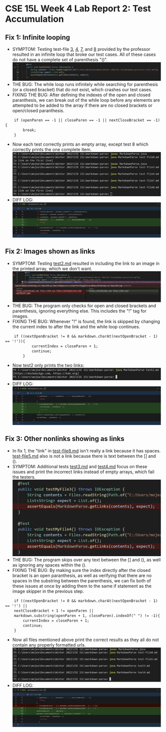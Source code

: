 # CSE 15L Week 4 Lab Report 2: Test Accumulation
## Fix 1: Infinite looping
* SYMPTOM: Testing test-file [3](https://github.com/mojeanmac/markdown-parse/blob/main/test-file3.md), [4](https://github.com/mojeanmac/markdown-parse/blob/main/test-file4.md), [7](https://github.com/mojeanmac/markdown-parse/blob/main/test-file7.md), and [8](https://github.com/mojeanmac/markdown-parse/blob/main/test-file8.md) provided by the professor resulted in an infinite loop that broke our test cases. All of these cases do not have a complete set of parenthesis "()".
![Image](error1.jpg)
* THE BUG: The while loop runs infinitely while searching for parenthesis (or a closed bracket) that do not exist, which crashes our test cases.
* FIXING THE BUG: After defining the indexes of the open and closed paranthesis, we can break out of the while loop before any elements are attempted to be added to the array if there are no closed brackets or open/closed paranthesis.
```
    if (openParen == -1 || closeParen == -1 || nextCloseBracket == -1){
        break;
    }
```
* Now each test correctly prints an empty array, except test 8 which correctly prints the one complete item.
![Image](actualfix1.jpg)
* DIFF LOG:
![Image](git1.jpg)
## Fix 2: Images shown as links
* SYMPTOM: Testing [test2.md](https://github.com/mojeanmac/markdown-parse/blob/main/test2.md) resulted in including the link to an image in the printed array, which we don't want.
![Image](error2.jpg)
* THE BUG: The program only checks for open and closed brackets and parenthesis, ignoring everything else. This includes the "!" tag for images.
* FIXING THE BUG: Whenever "!" is found, the link is skipped by changing the current index to after the link and the while loop continues.
```
    if ((nextOpenBracket != 0 && markdown.charAt(nextOpenBracket - 1) == '!')){
            currentIndex = closeParen + 1;
            continue;
        }
```
* Now test2 only prints the two links:
![Image](fix2.jpg)
* DIFF LOG:
![Image](git2.jpg)

## Fix 3: Other nonlinks showing as links
* In fix 1, the "link" in [test-file8.md](https://github.com/mojeanmac/markdown-parse/blob/main/test-file8.md) isn't really a link because it has spaces. [test-file5.md](https://github.com/mojeanmac/markdown-parse/blob/main/test-file5.md) also is not a link because there is text between the [] and ().
* SYMPTOM: Additional tests [test3.md](https://github.com/mojeanmac/markdown-parse/blob/main/test-file3.md) and [test4.md](https://github.com/mojeanmac/markdown-parse/blob/main/test4.md) focus on these issues and print the incorrect links instead of empty arrays, which fail the testers.
![Image](error3.jpg)
* THE BUG: The program skips over any text between the [] and (), as well as ignoring any spaces within the ().
* FIXING THE BUG: By making sure the index directly after the closed bracket is an open paranthesis, as well as verifying that there are no spaces in the substring between the parenthesis, we can fix both of these issues at once by adding them to the same if statement as the image skipper in the previous step.
```
    if ((nextOpenBracket != 0 && markdown.charAt(nextOpenBracket - 1) == '!') ||
    nextCloseBracket + 1 != openParen ||
    markdown.substring(openParen + 1, closeParen).indexOf(" ") != -1){
        currentIndex = closeParen + 1;
        continue;
    }
```
* Now all files mentioned above print the correct results as they all do not contain any properly formatted urls.
![Image](fix3.jpg)
* DIFF LOG:
![Image](git3.jpg)